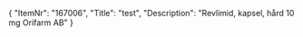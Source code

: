 {
  "ItemNr": "167006",
  "Title": "test",
  "Description": "Revlimid, kapsel, hård 10 mg Orifarm AB"
}